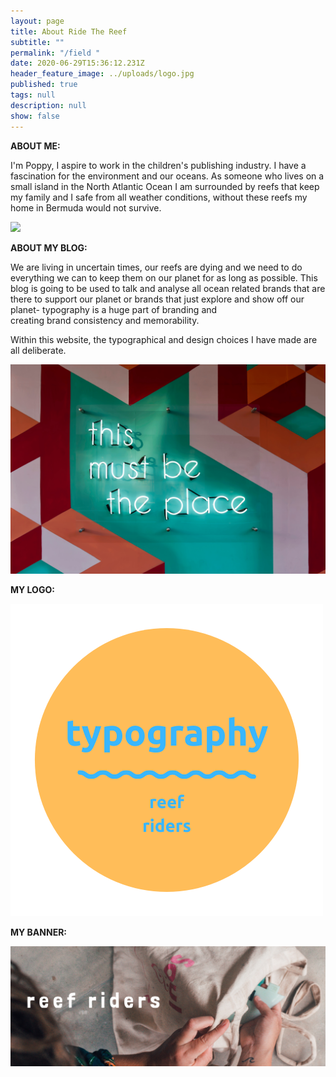 ```yaml
---
layout: page
title: About Ride The Reef
subtitle: ""
permalink: "/field "
date: 2020-06-29T15:36:12.231Z
header_feature_image: ../uploads/logo.jpg
published: true
tags: null
description: null
show: false
---
```

**ABOUT ME:**

I'm Poppy, I aspire to work in the children's publishing industry. I have a fascination for the environment and our oceans. As someone who lives on a small island in the North Atlantic Ocean I am surrounded by reefs that keep my family and I safe from all weather conditions, without these reefs my home in Bermuda would not survive.

![](../uploads/screenshot-2020-09-27-at-23.34.43.png)

**ABOUT MY BLOG:**

We are living in uncertain times, our reefs are dying and we need to do everything we can to keep them on our planet for as long as possible. This blog is going to be used to talk and analyse all ocean related brands that are there to support our planet or brands that just explore and show off our planet- typography is a huge part of branding and creating brand consistency and memorability.

Within this website, the typographical and design choices I have made are all deliberate.

![](../uploads/tim-mossholder-gomhucj-o9w-unsplash-1-.jpg)

**MY LOGO:**

![](../uploads/logo.jpg)

**MY BANNER:**

![](../uploads/breathe-facebook-cover.png)